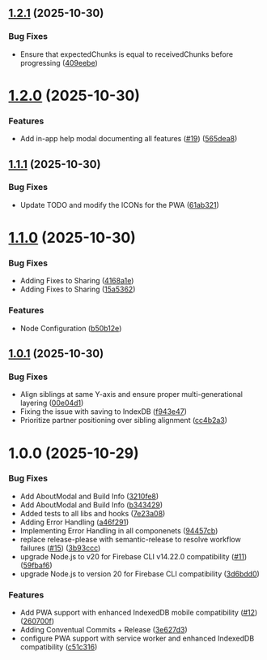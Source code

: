 ## [1.2.1](https://github.com/Liammarwood/family-tree-builder/compare/v1.2.0...v1.2.1) (2025-10-30)


### Bug Fixes

* Ensure that expectedChunks is equal to receivedChunks before progressing ([409eebe](https://github.com/Liammarwood/family-tree-builder/commit/409eebe64f02b3d7e7bb85dac1506f227ca50d90))

# [1.2.0](https://github.com/Liammarwood/family-tree-builder/compare/v1.1.1...v1.2.0) (2025-10-30)


### Features

* Add in-app help modal documenting all features ([#19](https://github.com/Liammarwood/family-tree-builder/issues/19)) ([565dea8](https://github.com/Liammarwood/family-tree-builder/commit/565dea8bfb04162debe1c6cf8c58ec13b9970add))

## [1.1.1](https://github.com/Liammarwood/family-tree-builder/compare/v1.1.0...v1.1.1) (2025-10-30)


### Bug Fixes

* Update TODO and modify the ICONs for the PWA ([61ab321](https://github.com/Liammarwood/family-tree-builder/commit/61ab321fe10cf9a5b7e325613fc7510bde1b8e5e))

# [1.1.0](https://github.com/Liammarwood/family-tree-builder/compare/v1.0.1...v1.1.0) (2025-10-30)


### Bug Fixes

* Adding Fixes to Sharing ([4168a1e](https://github.com/Liammarwood/family-tree-builder/commit/4168a1e91f1211cb05075eeaf335342cc5d398fa))
* Adding Fixes to Sharing ([15a5362](https://github.com/Liammarwood/family-tree-builder/commit/15a536219a301f01c07451133a8df502e205c307))


### Features

* Node Configuration ([b50b12e](https://github.com/Liammarwood/family-tree-builder/commit/b50b12e90c068884daeb786806aa2ad44b4d128a))

## [1.0.1](https://github.com/Liammarwood/family-tree-builder/compare/v1.0.0...v1.0.1) (2025-10-30)


### Bug Fixes

* Align siblings at same Y-axis and ensure proper multi-generational layering ([00e04d1](https://github.com/Liammarwood/family-tree-builder/commit/00e04d10db680a5723602e9a8e6d7f4a491526c8))
* Fixing the issue with saving to IndexDB ([f943e47](https://github.com/Liammarwood/family-tree-builder/commit/f943e47848480f0c2a5bee8c20b3552938aae27c))
* Prioritize partner positioning over sibling alignment ([cc4b2a3](https://github.com/Liammarwood/family-tree-builder/commit/cc4b2a3a769bc2cadcf7b526af3c45ce4ffed6a0))

# 1.0.0 (2025-10-29)


### Bug Fixes

* Add AboutModal and Build Info ([3210fe8](https://github.com/Liammarwood/family-tree-builder/commit/3210fe84ae671e2af4ca9bfa353b9c5b84770dd4))
* Add AboutModal and Build Info ([b343429](https://github.com/Liammarwood/family-tree-builder/commit/b343429d31e39839b81e3c41f49b36a5d545370b))
* Added tests to all libs and hooks ([7e23a08](https://github.com/Liammarwood/family-tree-builder/commit/7e23a089bbb322807bfbe7f47b7c06a2049d0ad4))
* Adding Error Handling ([a46f291](https://github.com/Liammarwood/family-tree-builder/commit/a46f29148ae7f9d9597d0b6e1e113066a4ceca87))
* Implementing Error Handling in all componenets ([94457cb](https://github.com/Liammarwood/family-tree-builder/commit/94457cb5a2cb6aa78dcab9ea3a866aa904896115))
* replace release-please with semantic-release to resolve workflow failures ([#15](https://github.com/Liammarwood/family-tree-builder/issues/15)) ([3b93ccc](https://github.com/Liammarwood/family-tree-builder/commit/3b93ccce9bd6057c501e193749c288e9a9f48ba1))
* upgrade Node.js to v20 for Firebase CLI v14.22.0 compatibility ([#11](https://github.com/Liammarwood/family-tree-builder/issues/11)) ([59fbaf6](https://github.com/Liammarwood/family-tree-builder/commit/59fbaf6fa25e4668b97b35d7fe7894b5448e5e3f))
* upgrade Node.js to version 20 for Firebase CLI compatibility ([3d6bdd0](https://github.com/Liammarwood/family-tree-builder/commit/3d6bdd06c8d65d8432b127ad5564b5915deb1274))


### Features

* Add PWA support with enhanced IndexedDB mobile compatibility ([#12](https://github.com/Liammarwood/family-tree-builder/issues/12)) ([260700f](https://github.com/Liammarwood/family-tree-builder/commit/260700faa9ae0d291ea67a0ef2b966166a23d151))
* Adding Conventual Commits + Release ([3e627d3](https://github.com/Liammarwood/family-tree-builder/commit/3e627d32d090f290f2e1babe9e8591f659a8ae57))
* configure PWA support with service worker and enhanced IndexedDB compatibility ([c51c316](https://github.com/Liammarwood/family-tree-builder/commit/c51c316939814c3b93cc65e1603aa307187b61cc))
